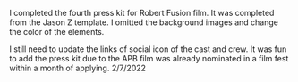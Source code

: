 I completed the fourth press kit for Robert Fusion film. It was completed from the Jason Z template. I omitted the background images and change the color of the elements. 

I still need to update the links of social icon of the cast and crew. It was fun to add the press kit due to the APB film was already nominated in a film fest within a month of applying. 
2/7/2022